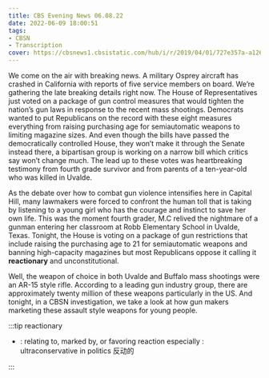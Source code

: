 ```yaml
---
title: CBS Evening News 06.08.22
date: 2022-06-09 18:00:51
tags:
- CBSN
- Transcription
cover: https://cbsnews1.cbsistatic.com/hub/i/r/2019/04/01/727e357a-a126-4138-a2c5-4d3222669d57/thumbnail/640x360/3ff2761028dc5c65cc4f07acd54bcd5c/cbsn2-logo-1920x1080.jpg
---
```

We come on the air with breaking news. A military Osprey aircraft has crashed in California with reports of five service members on board. We’re gathering the late breaking details right now. The House of Representatives just voted on a package of gun control measures that would tighten the nation’s gun laws in response to the recent mass shootings. Democrats wanted to put Republicans on the record with these eight measures everything from raising purchasing age for semiautomatic weapons to limiting magazine sizes. And even though the bills have passed the democratically controlled House, they won’t make it through the Senate instead there, a bipartisan group is working on a narrow bill which critics say won’t change much. The lead up to these votes was heartbreaking testimony from fourth grade survivor and from parents of a ten-year-old who was killed in Uvalde.

As the debate over how to combat gun violence intensifies here in Capital Hill, many lawmakers were forced to confront the human toll that is taking by listening to a young girl who has the courage and instinct to save her own life. This was the moment fourth grader, M.C relived the nightmare of a gunman entering her classroom at Robb Elementary School in Uvalde, Texas. Tonight, the House is voting on a package of gun restrictions that include raising the purchasing age to 21 for semiautomatic weapons and banning high-capacity magazines but most Republicans oppose it calling it **reactionary** and unconstitutional. 

Well, the weapon of choice in both Uvalde and Buffalo mass shootings were an AR-15 style rifle. According to a leading gun industry group, there are approximately twenty million of these weapons particularly in the US. And tonight, in a CBSN investigation, we take a look at how gun makers marketing these assault style weapons for young people.

:::tip reactionary

- : relating to, marked by, or favoring reaction especially : ultraconservative in politics 反动的
  
:::
